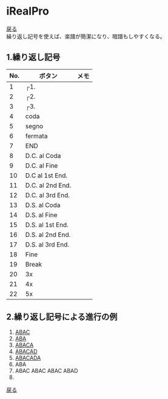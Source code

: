 # iRealPro
[戻る](./README.md)  
繰り返し記号を使えば、楽譜が簡潔になり、暗譜もしやすくなる。

## 1.繰り返し記号
|No.|ボタン|メモ|
|---|---|---|
|1|┌1.||
|2|┌2.||
|3|┌3.||
|4|coda||
|5|segno||
|6|fermata||
|7|END||
|8|D.C. al Coda||
|9|D.C. al Fine||
|10|D.C al 1st End.||
|11|D.C. al 2nd End.||
|12|D.C. al 3rd End.||
|13|D.S. al Coda||
|14|D.S. al Fine||
|15|D.S. al 1st End.||
|16|D.S. al 2nd End.||
|17|D.S. al 3rd End.||
|18|Fine||
|19|Break||
|20|3x||
|21|4x||
|22|5x||


## 2.繰り返し記号による進行の例
1. [ABAC](irealb://RepeatMark01%3DComposer%20Unknown%3D%3DMedium%20Swing%3DC%3D0%3D1r34LbKcu7%5BT44AXyQ%7CN1BXyQ%7D%7CN2CXyQZ%20%3DJazz-Medium%20Swing%3D120%3D3)
2. [ABA]()
3. [ABACA]()
4. [ABACAD](irealb://RepeatMark04%3DComposer%20Unknown%3D%3DMedium%20Swing%3DC%3D0%3D1r34LbKcu7%5BT44AXyQ%7CN1BXyQ%7D%7CN2CXyQ%7D%7CN3DXyQ%5D%20%3DJazz-Medium%20Swing%3D120%3D1)
5. [ABACADA]()
6. ABA
7. ABAC ABAC ABAC ABAD
8. 
  
  
[戻る](./README.md) 